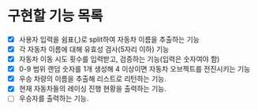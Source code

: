 # 구현할 기능 목록
- [x] 사용자 입력을 쉼표(,)로 split하여 자동차 이름을 추출하는 기능
- [x] 각 자동차 이름에 대해 유효성 검사(5자리 이하) 기능
- [x] 자동차 이동 시도 횟수를 입력받고, 검증하는 기능(입력은 숫자여야 함)
- [x] 0-9 범위 랜덤 숫자를 1개 생성해 4 이상이면 자동차 오브젝트를 전진시키는 기능
- [x] 우승 차량의 이름을 추출해 리스트로 리턴하는 기능.
- [x] 현재 자동차들의 레이싱 진행 현황을 출력하는 기능.
- [ ] 우승자를 출력하는 기능.